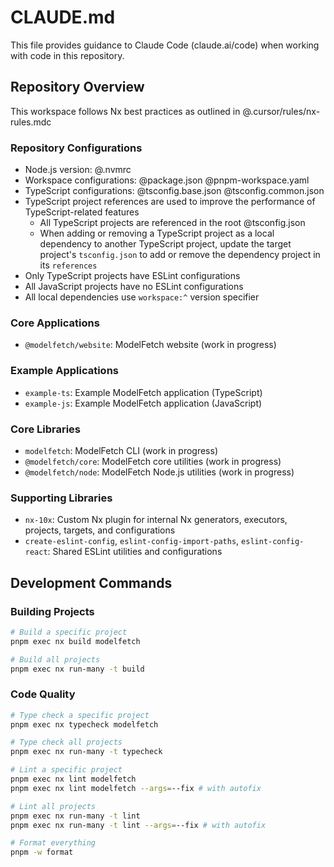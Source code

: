 # CLAUDE.md

This file provides guidance to Claude Code (claude.ai/code) when working with code in this repository.

## Repository Overview

This workspace follows Nx best practices as outlined in @.cursor/rules/nx-rules.mdc

### Repository Configurations

- Node.js version: @.nvmrc
- Workspace configurations: @package.json @pnpm-workspace.yaml
- TypeScript configurations: @tsconfig.base.json @tsconfig.common.json
- TypeScript project references are used to improve the performance of TypeScript-related features
  - All TypeScript projects are referenced in the root @tsconfig.json
  - When adding or removing a TypeScript project as a local dependency to another TypeScript project, update the target project's `tsconfig.json` to add or remove the dependency project in its `references`
- Only TypeScript projects have ESLint configurations
- All JavaScript projects have no ESLint configurations
- All local dependencies use `workspace:^` version specifier

### Core Applications

- `@modelfetch/website`: ModelFetch website (work in progress)

### Example Applications

- `example-ts`: Example ModelFetch application (TypeScript)
- `example-js`: Example ModelFetch application (JavaScript)

### Core Libraries

- `modelfetch`: ModelFetch CLI (work in progress)
- `@modelfetch/core`: ModelFetch core utilities (work in progress)
- `@modelfetch/node`: ModelFetch Node.js utilities (work in progress)

### Supporting Libraries

- `nx-10x`: Custom Nx plugin for internal Nx generators, executors, projects, targets, and configurations
- `create-eslint-config`, `eslint-config-import-paths`, `eslint-config-react`: Shared ESLint utilities and configurations

## Development Commands

### Building Projects

```bash
# Build a specific project
pnpm exec nx build modelfetch

# Build all projects
pnpm exec nx run-many -t build
```

### Code Quality

```bash
# Type check a specific project
pnpm exec nx typecheck modelfetch

# Type check all projects
pnpm exec nx run-many -t typecheck

# Lint a specific project
pnpm exec nx lint modelfetch
pnpm exec nx lint modelfetch --args=--fix # with autofix

# Lint all projects
pnpm exec nx run-many -t lint
pnpm exec nx run-many -t lint --args=--fix # with autofix

# Format everything
pnpm -w format
```
